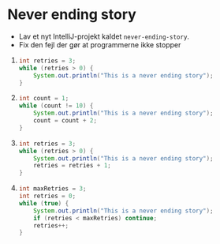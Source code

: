 # Never ending story
- Lav et nyt IntelliJ-projekt kaldet `never-ending-story`.
- Fix den fejl der gør at programmerne ikke stopper
1. ```java
   int retries = 3;
   while (retries > 0) {
       System.out.println("This is a never ending story");
   }
   ```
2. ```java
   int count = 1;
   while (count != 10) {
       System.out.println("This is a never ending story");
       count = count + 2;
   }
   ```
3. ```java
   int retries = 3;
   while (retries > 0) {
       System.out.println("This is a never ending story");
       retries = retries + 1;
   }
   ```
4. ```java
   int maxRetries = 3;
   int retries = 0;
   while (true) {
       System.out.println("This is a never ending story");
       if (retries < maxRetries) continue;
       retries++;
   }
   ```

